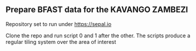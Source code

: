 ## Prepare BFAST data for the KAVANGO ZAMBEZI 

Repository set to run under https://sepal.io

Clone the repo and run script 0 and 1 after the other.
The scripts produce a regular tiling system over the area of interest